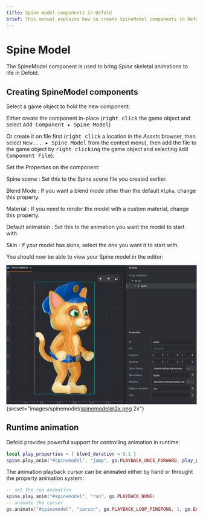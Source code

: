 ```yaml
---
title: Spine model components in Defold
brief: This manual explains how to create SpineModel components in Defold.
---
```


# Spine Model

The SpineModel component is used to bring _Spine_ skeletal animations to life in Defold.

## Creating SpineModel components

Select a game object to hold the new component:

Either create the component in-place (<kbd>right click</kbd> the game object and select <kbd>Add Component ▸ Spine Model</kbd>)

Or create it on file first (<kbd>right click</kbd> a location in the *Assets* browser, then select <kbd>New... ▸ Spine Model</kbd> from the context menu), then add the file to the game object by <kbd>right clicking</kbd> the game object and selecting <kbd>Add Component File</kbd>).

Set the *Properties* on the component:

Spine scene
: Set this to the Spine scene file you created earlier.

Blend Mode
: If you want a blend mode other than the default `Alpha`, change this property.

Material
: If you need to render the model with a custom material, change this property.

Default animation
: Set this to the animation you want the model to start with.

Skin
: If your model has skins, select the one you want it to start with.

You should now be able to view your Spine model in the editor:

![Spine model in editor](images/spinemodel/spinemodel.png){srcset="images/spinemodel/spinemodel@2x.png 2x"}

## Runtime animation

Defold provides powerful support for controlling animation in runtime:

```lua
local play_properties = { blend_duration = 0.1 }
spine.play_anim("#spinemodel", "jump", go.PLAYBACK_ONCE_FORWARD, play_properties)
```

The animation playback cursor can be animated either by hand or throught the property animation system:

```lua
-- set the run animation
spine.play_anim("#spinemodel", "run", go.PLAYBACK_NONE)
-- animate the cursor
go.animate("#spinemodel", "cursor", go.PLAYBACK_LOOP_PINGPONG, 1, go.EASING_LINEAR, 10)
```

